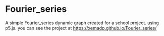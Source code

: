 # Fourier_series
A simple Fourier_series dynamic graph created for a school project. using p5.js. you can see the project at https://xemadp.github.io/Fourier_series/
